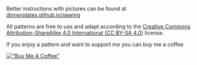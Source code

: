 Better instructions with pictures can be found at [dinnerplates.github.io/sewing](https://dinnerplates.github.io/sewing/)

All patterns are free to use and adapt according to the [Creative Commons Attribution-ShareAlike 4.0 International (CC BY-SA 4.0)](https://creativecommons.org/licenses/by-sa/4.0/) license. 

If you enjoy a pattern and want to support me you can buy me a coffee

[!["Buy Me A Coffee"](https://www.buymeacoffee.com/assets/img/custom_images/orange_img.png)](https://www.buymeacoffee.com/dinnerplates)
